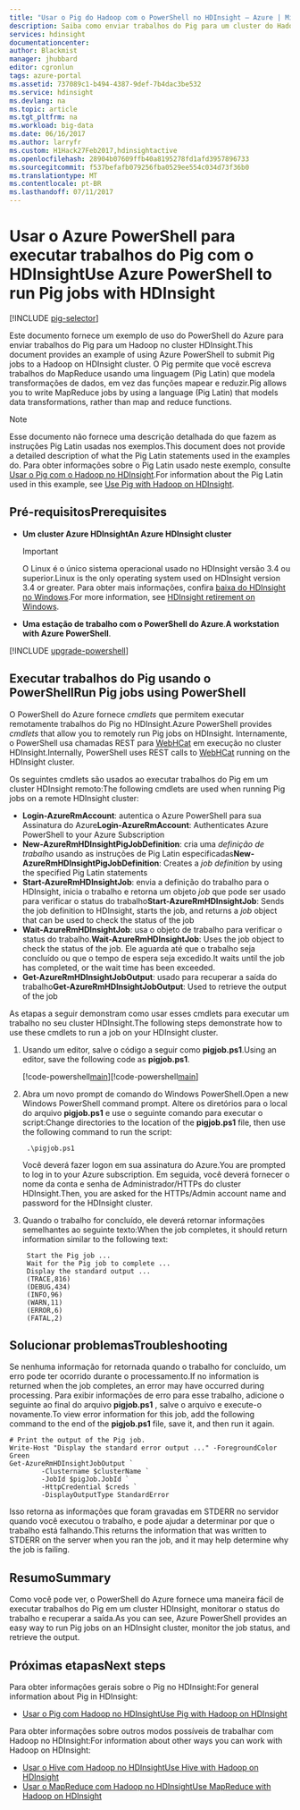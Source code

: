 ```yaml
---
title: "Usar o Pig do Hadoop com o PowerShell no HDInsight – Azure | Microsoft Docs"
description: Saiba como enviar trabalhos do Pig para um cluster do Hadoop no HDInsight usando o PowerShell do Azure.
services: hdinsight
documentationcenter: 
author: Blackmist
manager: jhubbard
editor: cgronlun
tags: azure-portal
ms.assetid: 737089c1-b494-4387-9def-7b4dac3be532
ms.service: hdinsight
ms.devlang: na
ms.topic: article
ms.tgt_pltfrm: na
ms.workload: big-data
ms.date: 06/16/2017
ms.author: larryfr
ms.custom: H1Hack27Feb2017,hdinsightactive
ms.openlocfilehash: 28904b07609ffb40a8195278fd1afd3957896733
ms.sourcegitcommit: f537befafb079256fba0529ee554c034d73f36b0
ms.translationtype: MT
ms.contentlocale: pt-BR
ms.lasthandoff: 07/11/2017
---
```

# <a name="use-azure-powershell-to-run-pig-jobs-with-hdinsight"></a><span data-ttu-id="87b0c-103">Usar o Azure PowerShell para executar trabalhos do Pig com o HDInsight</span><span class="sxs-lookup"><span data-stu-id="87b0c-103">Use Azure PowerShell to run Pig jobs with HDInsight</span></span>

[!INCLUDE [pig-selector](../../includes/hdinsight-selector-use-pig.md)]

<span data-ttu-id="87b0c-104">Este documento fornece um exemplo de uso do PowerShell do Azure para enviar trabalhos do Pig para um Hadoop no cluster HDInsight.</span><span class="sxs-lookup"><span data-stu-id="87b0c-104">This document provides an example of using Azure PowerShell to submit Pig jobs to a Hadoop on HDInsight cluster.</span></span> <span data-ttu-id="87b0c-105">O Pig permite que você escreva trabalhos do MapReduce usando uma linguagem (Pig Latin) que modela transformações de dados, em vez das funções mapear e reduzir.</span><span class="sxs-lookup"><span data-stu-id="87b0c-105">Pig allows you to write MapReduce jobs by using a language (Pig Latin) that models data transformations, rather than map and reduce functions.</span></span>

> [!NOTE]
> <span data-ttu-id="87b0c-106">Esse documento não fornece uma descrição detalhada do que fazem as instruções Pig Latin usadas nos exemplos.</span><span class="sxs-lookup"><span data-stu-id="87b0c-106">This document does not provide a detailed description of what the Pig Latin statements used in the examples do.</span></span> <span data-ttu-id="87b0c-107">Para obter informações sobre o Pig Latin usado neste exemplo, consulte [Usar o Pig com o Hadoop no HDInsight](hdinsight-use-pig.md).</span><span class="sxs-lookup"><span data-stu-id="87b0c-107">For information about the Pig Latin used in this example, see [Use Pig with Hadoop on HDInsight](hdinsight-use-pig.md).</span></span>

## <span data-ttu-id="87b0c-108"><a id="prereq"></a>Pré-requisitos</span><span class="sxs-lookup"><span data-stu-id="87b0c-108"><a id="prereq"></a>Prerequisites</span></span>

* <span data-ttu-id="87b0c-109">**Um cluster Azure HDInsight**</span><span class="sxs-lookup"><span data-stu-id="87b0c-109">**An Azure HDInsight cluster**</span></span>

  > [!IMPORTANT]
  > <span data-ttu-id="87b0c-110">O Linux é o único sistema operacional usado no HDInsight versão 3.4 ou superior.</span><span class="sxs-lookup"><span data-stu-id="87b0c-110">Linux is the only operating system used on HDInsight version 3.4 or greater.</span></span> <span data-ttu-id="87b0c-111">Para obter mais informações, confira [baixa do HDInsight no Windows](hdinsight-component-versioning.md#hdinsight-windows-retirement).</span><span class="sxs-lookup"><span data-stu-id="87b0c-111">For more information, see [HDInsight retirement on Windows](hdinsight-component-versioning.md#hdinsight-windows-retirement).</span></span>

* <span data-ttu-id="87b0c-112">**Uma estação de trabalho com o PowerShell do Azure**.</span><span class="sxs-lookup"><span data-stu-id="87b0c-112">**A workstation with Azure PowerShell**.</span></span>

[!INCLUDE [upgrade-powershell](../../includes/hdinsight-use-latest-powershell.md)]

## <span data-ttu-id="87b0c-113"><a id="powershell"></a>Executar trabalhos do Pig usando o PowerShell</span><span class="sxs-lookup"><span data-stu-id="87b0c-113"><a id="powershell"></a>Run Pig jobs using PowerShell</span></span>

<span data-ttu-id="87b0c-114">O PowerShell do Azure fornece *cmdlets* que permitem executar remotamente trabalhos do Pig no HDInsight.</span><span class="sxs-lookup"><span data-stu-id="87b0c-114">Azure PowerShell provides *cmdlets* that allow you to remotely run Pig jobs on HDInsight.</span></span> <span data-ttu-id="87b0c-115">Internamente, o PowerShell usa chamadas REST para [WebHCat](https://cwiki.apache.org/confluence/display/Hive/WebHCat) em execução no cluster HDInsight.</span><span class="sxs-lookup"><span data-stu-id="87b0c-115">Internally, PowerShell uses REST calls to [WebHCat](https://cwiki.apache.org/confluence/display/Hive/WebHCat) running on the HDInsight cluster.</span></span>

<span data-ttu-id="87b0c-116">Os seguintes cmdlets são usados ao executar trabalhos do Pig em um cluster HDInsight remoto:</span><span class="sxs-lookup"><span data-stu-id="87b0c-116">The following cmdlets are used when running Pig jobs on a remote HDInsight cluster:</span></span>

* <span data-ttu-id="87b0c-117">**Login-AzureRmAccount**: autentica o Azure PowerShell para sua Assinatura do Azure</span><span class="sxs-lookup"><span data-stu-id="87b0c-117">**Login-AzureRmAccount**: Authenticates Azure PowerShell to your Azure Subscription</span></span>
* <span data-ttu-id="87b0c-118">**New-AzureRmHDInsightPigJobDefinition**: cria uma *definição de trabalho* usando as instruções de Pig Latin especificadas</span><span class="sxs-lookup"><span data-stu-id="87b0c-118">**New-AzureRmHDInsightPigJobDefinition**: Creates a *job definition* by using the specified Pig Latin statements</span></span>
* <span data-ttu-id="87b0c-119">**Start-AzureRmHDInsightJob**: envia a definição do trabalho para o HDInsight, inicia o trabalho e retorna um objeto *job* que pode ser usado para verificar o status do trabalho</span><span class="sxs-lookup"><span data-stu-id="87b0c-119">**Start-AzureRmHDInsightJob**: Sends the job definition to HDInsight, starts the job, and returns a *job* object that can be used to check the status of the job</span></span>
* <span data-ttu-id="87b0c-120">**Wait-AzureRmHDInsightJob**: usa o objeto de trabalho para verificar o status do trabalho.</span><span class="sxs-lookup"><span data-stu-id="87b0c-120">**Wait-AzureRmHDInsightJob**: Uses the job object to check the status of the job.</span></span> <span data-ttu-id="87b0c-121">Ele aguarda até que o trabalho seja concluído ou que o tempo de espera seja excedido.</span><span class="sxs-lookup"><span data-stu-id="87b0c-121">It waits until the job has completed, or the wait time has been exceeded.</span></span>
* <span data-ttu-id="87b0c-122">**Get-AzureRmHDInsightJobOutput**: usado para recuperar a saída do trabalho</span><span class="sxs-lookup"><span data-stu-id="87b0c-122">**Get-AzureRmHDInsightJobOutput**: Used to retrieve the output of the job</span></span>

<span data-ttu-id="87b0c-123">As etapas a seguir demonstram como usar esses cmdlets para executar um trabalho no seu cluster HDInsight.</span><span class="sxs-lookup"><span data-stu-id="87b0c-123">The following steps demonstrate how to use these cmdlets to run a job on your HDInsight cluster.</span></span>

1. <span data-ttu-id="87b0c-124">Usando um editor, salve o código a seguir como **pigjob.ps1**.</span><span class="sxs-lookup"><span data-stu-id="87b0c-124">Using an editor, save the following code as **pigjob.ps1**.</span></span>

    <span data-ttu-id="87b0c-125">[!code-powershell[main](../../powershell_scripts/hdinsight/use-pig/use-pig.ps1?range=5-51)]</span><span class="sxs-lookup"><span data-stu-id="87b0c-125">[!code-powershell[main](../../powershell_scripts/hdinsight/use-pig/use-pig.ps1?range=5-51)]</span></span>

1. <span data-ttu-id="87b0c-126">Abra um novo prompt de comando do Windows PowerShell.</span><span class="sxs-lookup"><span data-stu-id="87b0c-126">Open a new Windows PowerShell command prompt.</span></span> <span data-ttu-id="87b0c-127">Altere os diretórios para o local do arquivo **pigjob.ps1** e use o seguinte comando para executar o script:</span><span class="sxs-lookup"><span data-stu-id="87b0c-127">Change directories to the location of the **pigjob.ps1** file, then use the following command to run the script:</span></span>

        .\pigjob.ps1

    <span data-ttu-id="87b0c-128">Você deverá fazer logon em sua assinatura do Azure.</span><span class="sxs-lookup"><span data-stu-id="87b0c-128">You are prompted to log in to your Azure subscription.</span></span> <span data-ttu-id="87b0c-129">Em seguida, você deverá fornecer o nome da conta e senha de Administrador/HTTPs do cluster HDInsight.</span><span class="sxs-lookup"><span data-stu-id="87b0c-129">Then, you are asked for the HTTPs/Admin account name and password for the HDInsight cluster.</span></span>

2. <span data-ttu-id="87b0c-130">Quando o trabalho for concluído, ele deverá retornar informações semelhantes ao seguinte texto:</span><span class="sxs-lookup"><span data-stu-id="87b0c-130">When the job completes, it should return information similar to the following text:</span></span>

        Start the Pig job ...
        Wait for the Pig job to complete ...
        Display the standard output ...
        (TRACE,816)
        (DEBUG,434)
        (INFO,96)
        (WARN,11)
        (ERROR,6)
        (FATAL,2)

## <span data-ttu-id="87b0c-131"><a id="troubleshooting"></a>Solucionar problemas</span><span class="sxs-lookup"><span data-stu-id="87b0c-131"><a id="troubleshooting"></a>Troubleshooting</span></span>

<span data-ttu-id="87b0c-132">Se nenhuma informação for retornada quando o trabalho for concluído, um erro pode ter ocorrido durante o processamento.</span><span class="sxs-lookup"><span data-stu-id="87b0c-132">If no information is returned when the job completes, an error may have occurred during processing.</span></span> <span data-ttu-id="87b0c-133">Para exibir informações de erro para esse trabalho, adicione o seguinte ao final do arquivo **pigjob.ps1** , salve o arquivo e execute-o novamente.</span><span class="sxs-lookup"><span data-stu-id="87b0c-133">To view error information for this job, add the following command to the end of the **pigjob.ps1** file, save it, and then run it again.</span></span>

    # Print the output of the Pig job.
    Write-Host "Display the standard error output ..." -ForegroundColor Green
    Get-AzureRmHDInsightJobOutput `
            -Clustername $clusterName `
            -JobId $pigJob.JobId `
            -HttpCredential $creds `
            -DisplayOutputType StandardError

<span data-ttu-id="87b0c-134">Isso retorna as informações que foram gravadas em STDERR no servidor quando você executou o trabalho, e pode ajudar a determinar por que o trabalho está falhando.</span><span class="sxs-lookup"><span data-stu-id="87b0c-134">This returns the information that was written to STDERR on the server when you ran the job, and it may help determine why the job is failing.</span></span>

## <span data-ttu-id="87b0c-135"><a id="summary"></a>Resumo</span><span class="sxs-lookup"><span data-stu-id="87b0c-135"><a id="summary"></a>Summary</span></span>
<span data-ttu-id="87b0c-136">Como você pode ver, o PowerShell do Azure fornece uma maneira fácil de executar trabalhos do Pig em um cluster HDInsight, monitorar o status do trabalho e recuperar a saída.</span><span class="sxs-lookup"><span data-stu-id="87b0c-136">As you can see, Azure PowerShell provides an easy way to run Pig jobs on an HDInsight cluster, monitor the job status, and retrieve the output.</span></span>

## <span data-ttu-id="87b0c-137"><a id="nextsteps"></a>Próximas etapas</span><span class="sxs-lookup"><span data-stu-id="87b0c-137"><a id="nextsteps"></a>Next steps</span></span>
<span data-ttu-id="87b0c-138">Para obter informações gerais sobre o Pig no HDInsight:</span><span class="sxs-lookup"><span data-stu-id="87b0c-138">For general information about Pig in HDInsight:</span></span>

* [<span data-ttu-id="87b0c-139">Usar o Pig com Hadoop no HDInsight</span><span class="sxs-lookup"><span data-stu-id="87b0c-139">Use Pig with Hadoop on HDInsight</span></span>](hdinsight-use-pig.md)

<span data-ttu-id="87b0c-140">Para obter informações sobre outros modos possíveis de trabalhar com Hadoop no HDInsight:</span><span class="sxs-lookup"><span data-stu-id="87b0c-140">For information about other ways you can work with Hadoop on HDInsight:</span></span>

* [<span data-ttu-id="87b0c-141">Usar o Hive com Hadoop no HDInsight</span><span class="sxs-lookup"><span data-stu-id="87b0c-141">Use Hive with Hadoop on HDInsight</span></span>](hdinsight-use-hive.md)
* [<span data-ttu-id="87b0c-142">Usar o MapReduce com Hadoop no HDInsight</span><span class="sxs-lookup"><span data-stu-id="87b0c-142">Use MapReduce with Hadoop on HDInsight</span></span>](hdinsight-use-mapreduce.md)
